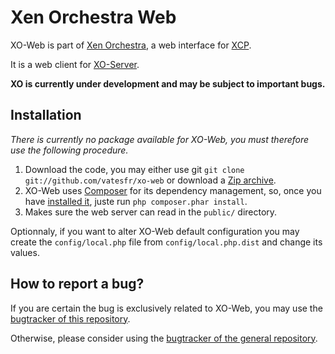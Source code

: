 # Xen Orchestra Web

XO-Web is part of [Xen Orchestra](https://github.com/vatesfr/xo), a web interface for [XCP](https://en.wikipedia.org/wiki/Xen_Cloud_Platform).

It is a web client for [XO-Server](https://github.com/vatesfr/xo-server).

__XO is currently under development and may be subject to important bugs.__

## Installation

_There is currently no package available for XO-Web, you must therefore use the following procedure._

1. Download the code, you may either use git `git clone git://github.com/vatesfr/xo-web` or download a [Zip archive](https://github.com/vatesfr/xo-web/archive/master.zip).
2. XO-Web uses [Composer](https://getcomposer.org) for its dependency management, so, once you have [installed it](https://getcomposer.org/download/), juste run `php composer.phar install`.
3. Makes sure the web server can read in the `public/` directory.

Optionnaly, if you want to alter XO-Web default configuration you may create the `config/local.php` file from `config/local.php.dist` and change its values.

## How to report a bug?

If you are certain the bug is exclusively related to XO-Web, you may use the [bugtracker of this repository](https://github.com/vatesfr/xo-web/issues).

Otherwise, please consider using the [bugtracker of the general repository](https://github.com/vatesfr/xo/issues).
